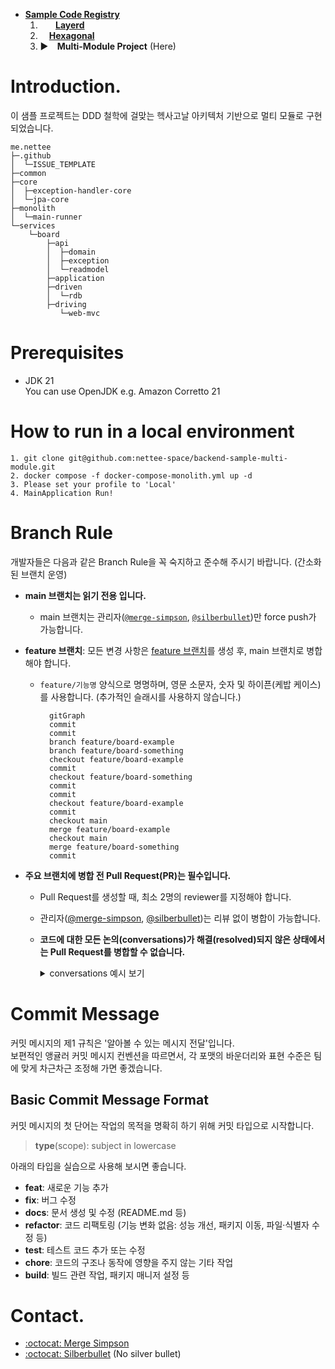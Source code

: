 - [**Sample Code Registry**](https://github.com/nettee-space/backend-sample-code-registry)  
  1. ⠀⠀ [**Layerd**](https://github.com/nettee-space/backend-sample-layered-simple-crud)  
  2. ⠀  [**Hexagonal**](https://github.com/nettee-space/backend-sample-hexagonal-simple-crud)  
  3. ▶ ⠀**Multi-Module Project** (Here)

# Introduction.

이 샘플 프로젝트는 DDD 철학에 걸맞는 헥사고날 아키텍처 기반으로 멀티 모듈로 구현되었습니다.

```
me.nettee
├─.github
│  └─ISSUE_TEMPLATE
├─common
├─core
│  ├─exception-handler-core
│  └─jpa-core
├─monolith
│  └─main-runner
└─services
    └─board
        ├─api
        │  ├─domain
        │  ├─exception
        │  └─readmodel
        ├─application
        ├─driven
        │  └─rdb
        ├─driving
           └─web-mvc
```
# Prerequisites

- JDK 21  
  You can use OpenJDK e.g. Amazon Corretto 21
  
# How to run in a local environment
```
1. git clone git@github.com:nettee-space/backend-sample-multi-module.git
2. docker compose -f docker-compose-monolith.yml up -d
3. Please set your profile to 'Local'
4. MainApplication Run!
```

# Branch Rule 

개발자들은 다음과 같은 Branch Rule을 꼭 숙지하고 준수해 주시기 바랍니다. (간소화된 브랜치 운영)

- **main 브랜치는 읽기 전용 입니다.**
  - main 브랜치는 관리자([`@merge-simpson`](https://github.com/merge-simpson), [`@silberbullet`](https://github.com/silberbullet))만 force push가 가능합니다.
- **feature 브랜치**: 모든 변경 사항은 <ins>feature 브랜치</ins>를 생성 후, main 브랜치로 병합해야 합니다.
  - `feature/기능명` 양식으로 명명하며, 영문 소문자, 숫자 및 하이픈(케밥 케이스)를 사용합니다. (추가적인 슬래시를 사용하지 않습니다.)
    
    ```mermaid
      gitGraph
      commit
      commit
      branch feature/board-example
      branch feature/board-something
      checkout feature/board-example
      commit
      checkout feature/board-something
      commit
      commit
      checkout feature/board-example
      commit
      checkout main
      merge feature/board-example
      checkout main
      merge feature/board-something
      commit
    ```
  
- **주요 브랜치에 병합 전 Pull Request(PR)는 필수입니다.**
  - Pull Request를 생성할 때, 최소 2명의 reviewer를 지정해야 합니다.
  - 관리자([@merge-simpson](https://github.com/merge-simpson), [@silberbullet](https://github.com/silberbullet))는 리뷰 없이 병합이 가능합니다.
  - **코드에 대한 모든 논의(conversations)가 해결(resolved)되지 않은 상태에서는 Pull Request를 병합할 수 없습니다.**
    <details>
    <summary>conversations 예시 보기</summary>
    
    1. @silberbullet 님이 pull request 생성 후, reviewer를 @merge-simpson 에게 신청하였습니다.  
    2. @merge-simpson 님은 코드 수정을 위해 comment를 남겼습니다.  
    3. @silberbullet 님은 해당 코드를 수정하여 push 후 @merge-simpson 님이 남긴 comment에 수정사항을 적어 놓았습니다.  
    4. @merge-simpson "Resolve conversation" 버튼을 클릭하여 피드백이 해결되었음을 표시합니다.  
    5. 비로소 @silberbullet 님은 코드 병합이 가능합니다.  
    
    </details>

# Commit Message

커밋 메시지의 제1 규칙은 '알아볼 수 있는 메시지 전달'입니다.  
보편적인 앵귤러 커밋 메시지 컨벤션을 따르면서, 각 포맷의 바운더리와 표현 수준은 팀에 맞게 차근차근 조정해 가면 좋겠습니다.

## Basic Commit Message Format

커밋 메시지의 첫 단어는 작업의 목적을 명확히 하기 위해 커밋 타입으로 시작합니다.  

> **type**(scope): subject in lowercase  

아래의 타입을 실습으로 사용해 보시면 좋습니다.

- **feat**: 새로운 기능 추가
- **fix**: 버그 수정
- **docs**: 문서 생성 및 수정 (README.md 등)
- **refactor**: 코드 리팩토링 (기능 변화 없음: 성능 개선, 패키지 이동, 파일·식별자 수정 등)
- **test**: 테스트 코드 추가 또는 수정
- **chore**: 코드의 구조나 동작에 영향을 주지 않는 기타 작업
- **build**: 빌드 관련 작업, 패키지 매니저 설정 등

# Contact.

- [:octocat: Merge Simpson](https://github.com/merge-simpson)
- [:octocat: Silberbullet](https://github.com/silberbullet) (No silver bullet)
